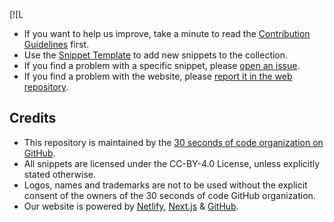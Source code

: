 [![L

* If you want to help us improve, take a minute to read the [Contribution Guidelines](/CONTRIBUTING.md) first.
* Use the [Snippet Template](/snippet-template.md) to add new snippets to the collection.
* If you find a problem with a specific snippet, please [open an issue](https://github.com/30-seconds/30-seconds-of-code/issues/new).
* If you find a problem with the website, please [report it in the web repository](https://github.com/30-seconds/30-seconds-web/issues/new).

## Credits

* This repository is maintained by the [30 seconds of code organization on GitHub](https://github.com/30-seconds).
* All snippets are licensed under the CC-BY-4.0 License, unless explicitly stated otherwise.
* Logos, names and trademarks are not to be used without the explicit consent of the owners of the 30 seconds of code GitHub organization.
* Our website is powered by [Netlify](https://www.netlify.com/), [Next.js](https://nextjs.org/) & [GitHub](https://github.com/).
